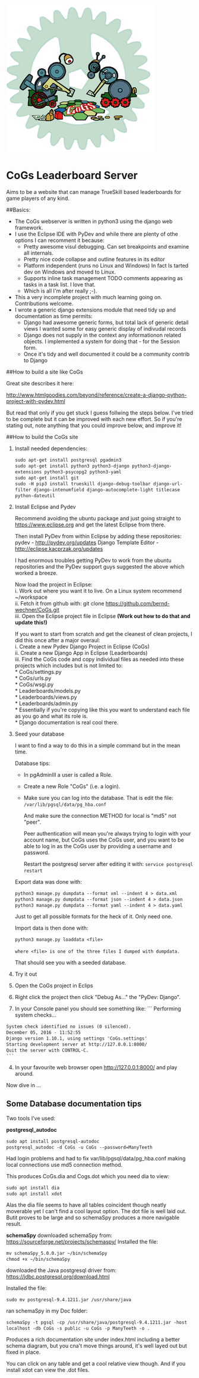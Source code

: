 ![alt text][logo]
# CoGs Leaderboard Server

Aims to be a website that can manage TrueSkill based leaderboards for game players of any kind.

##Basics:
  * The CoGs webserver is written in python3 using the django web framework.
  * I use the Eclipse IDE with PyDev and while there are plenty of othe options I can recomment it because:
    * Pretty awesome visul debugging. Can set breakpoints and examine all internals.
    * Pretty nice code collapse and outline features in its editor
    * Platform independent (runs no Linux and Windows) In fact Is tarted dev on Windows and moved to Linux. 
    * Supports inline task management TODO comments appearing as tasks in a task list. I love that. 
    * Which is all I'm after really ;-).
  * This a very incomplete project with much learning going on. Contributions welcome.
  * I wrote a  generic django extensions module that need tidy up and documentation as time permits:
    * Django had awesome generic forms, but total lack of generic detail views I wanted some for easy generic display of indivudal records
    * Django does not supply in the context any informationon related objects. I implemented a system for doing that - for the Session form.
    * Once it's tidy and well documented it could be a community contrib to Django
 
##How to build a site like CoGs

Great site describes it here:

http://www.htmlgoodies.com/beyond/reference/create-a-django-python-project-with-pydev.html

But read that only if you get stuck I guess follwing the steps below. I've tried to be complete 
but it can be improved with each new effort. So if you're stating out, note anything that you 
could improve below, and improve it!

##How to build the CoGs site

1. Install needed dependencies:

    ```
    sudo apt-get install postgresql pgadmin3
    sudo apt-get install python3 python3-django python3-django-extensions python3-psycopg2 python3-yaml 
    sudo apt-get install git
    sudo -H pip3 install trueskill django-debug-toolbar django-url-filter django-intenumfield django-autocomplete-light titlecase python-dateutil 
    ```
		
2. Install Eclipse and Pydev

   Recommend avoiding the ubuntu package and just going straight to 
	https://www.eclipse.org 
   and get the latest Eclipse from there. 

   Then install PyDev from within Eclipse by adding these repositories:   	
	pydev - http://pydev.org/updates
	Django Template Editor - http://eclipse.kacprzak.org/updates

   I had enormous troubles getting PyDev to work from the ubuntu repositories 
   and the PyDev support guys suggested the above which worked a breeze.

   Now load the project in Eclipse:<br>
     i. Work out where you want it to live. On a Linux system recommend ~/workspace<br>
     ii. Fetch it from github with: git clone https://github.com/bernd-wechner/CoGs.git<br>
     iii. Open the Eclipse project file in Eclipse **(Work out how to do that and update this!)**<br>

   If you want to start from scratch and get the cleanest of clean projects, I did this once after a major overaul:<br>
      i. Create a new Pydev Django Project in Eclipse (CoGs)<br>
      ii. Create a new Django App in Eclipse (Leaderboards)<br>
      iii. Find the CoGs code and copy individual files as needed into these projects which includes but is not limited to:<br>
          * CoGs/settings.py<br>
     	  * CoGs/urls.py<br>
     	  * CoGs/wsgi.py<br>
     	  * Leaderboards/models.py<br>
     	  * Leaderboards/views.py<br>
     	  * Leaderboards/admin.py<br>
     	  * Essentially if you're copying like this you want to understand each file as you go and what its role is.<br>
     	  * Django documentation is real cool there.<br>
    
3. Seed your database
	
   I want to find a way to do this in a simple command but in the mean time.

   Database tips:
     * In pgAdminIII a user is called a Role.
     * Create a new Role "CoGs"  (i.e. a login).
     * Make sure you can log into the database. That is edit the file:
	`/var/lib/pgsql/data/pg_hba.conf`

       And make sure the connection METHOD for local is "md5" not "peer".
	
       Peer authentication will mean you're always trying to login with your account name, 
       but CoGs uses the CoGs user, and you want to be able to log in as the CoGs user by 
       providing a username and password.
		
       Restart the postgresql server after editing it with:
	`service postgresql restart`

    Export data was done with:
	```
	python3 manage.py dumpdata --format xml --indent 4 > data.xml
	python3 manage.py dumpdata --format json --indent 4 > data.json
	python3 manage.py dumpdata --format yaml --indent 4 > data.yaml
	```
   Just to get all possible formats for the heck of it. Only need one. 

   Import data is then done with:
	```
	python3 manage.py loaddata <file>
	
	where <file> is one of the three files I dumped with dumpdata. 
	```

   That should see you with a seeded database.

4. Try it out

  1. Open the CoGs project in Eclips
  2. Right click the project then click "Debug As..." the "PyDev: Django". 
  3. In your Console panel you should see something like:
  	```
	Performing system checks...

	System check identified no issues (0 silenced).
	December 05, 2016 - 11:52:55
	Django version 1.10.1, using settings 'CoGs.settings'
	Starting development server at http://127.0.0.1:8000/
	Quit the server with CONTROL-C.
	```
  4. In your favourite web browser open http://127.0.0.1:8000/ and play around.

Now dive in ...

## Some Database documentation tips

Two tools I've used:

**postgresql_autodoc**

	sudo apt install postgresql-autodoc
	postgresql_autodoc -d CoGs -u CoGs --password=ManyTeeth

Had login problems and had to fix var/lib/pgsql/data/pg_hba.conf making local connections use md5 connection method.

This produces CoGs.dia and Cogs.dot which you need dia to view:

	sudo apt install dia
	sudo apt install xdot	
	
Alas the dia file seems to have all tables coincident though neatly moverable yet I can't find a cool layout option.
The dot file is well laid out. Butit proves to be large and so schemaSpy produces a more navigable result.

**schemaSpy**
downloaded schemaSpy from: https://sourceforge.net/projects/schemaspy/
Installed the file:

	mv schemaSpy_5.0.0.jar ~/bin/schemaSpy
	chmod +x ~/bin/schemaSpy
	
downloaded the Java postgresql driver from: https://jdbc.postgresql.org/download.html

Installed the file:

	sudo mv postgresql-9.4.1211.jar /usr/share/java

ran schemaSpy in my Doc folder:

	schemaSpy -t pgsql -cp /usr/share/java/postgresql-9.4.1211.jar -host localhost -db CoGs -s public -u CoGs -p ManyTeeth -o .
		
Produces a rich documentation site under index.html including a better schema diagram, but you cna't move things around, it's well layed out but fixed in place.

You can click on any table and get a cool relative view though. And if you install xdot can view the .dot files.

[logo]: https://github.com/bernd-wechner/CoGs/blob/master/Leaderboards/static/CoGS%20Logo%20WebEmail.png "CoGs Logo"
